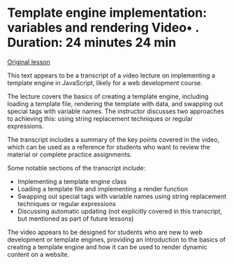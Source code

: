 # Template engine implementation: variables and rendering Video• . Duration: 24 minutes 24 min

[Original lesson](https://www.coursera.org/learn/uol-web-development/lecture/5aX3n/template-engine-implementation-variables-and-rendering)

This text appears to be a transcript of a video lecture on implementing a template engine in JavaScript, likely for a web development course.

The lecture covers the basics of creating a template engine, including loading a template file, rendering the template with data, and swapping out special tags with variable names. The instructor discusses two approaches to achieving this: using string replacement techniques or regular expressions.

The transcript includes a summary of the key points covered in the video, which can be used as a reference for students who want to review the material or complete practice assignments.

Some notable sections of the transcript include:

* Implementing a template engine class
* Loading a template file and implementing a render function
* Swapping out special tags with variable names using string replacement techniques or regular expressions
* Discussing automatic updating (not explicitly covered in this transcript, but mentioned as part of future lessons)

The video appears to be designed for students who are new to web development or template engines, providing an introduction to the basics of creating a template engine and how it can be used to render dynamic content on a website.

